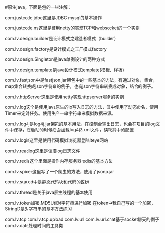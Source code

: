 #原生java，下面是包的一些注解：

com.justcode.jdbc这里是JDBC   mysql的基本操作

com.justcode.ns这里是使用netty的实现TCP和websocket的一个实例

com.lv.design.builder是设计模式之建造者模式（builder）

com.lv.design.factory是设计模式之工厂模式factory

com.lv.design.Singleton是java单例设计的两种方式

com.lv.design.template是java设计模式template(模板、样板)

com.lv.fastjson中是fastjson.jar架包中的一些基本的方法，有通过对象，集合，map集合转换成json字符串的例子，也有json字符串转换成对象，结合的例子。

com.lv.httpServer这里是使用netty实现httpserver服务的实例

com.lv.log这个是使用java原生的io写入日志的方法，其中使用了动态命名，使用Timer来定时任务。使用生产一串字符串来模拟数据来源。

com.lv.log4j是log4j.jar架包的基本用法，在控制台输出日志，也会在项目的log文件中保存，在启动的时候它会加载log4j2.xml文件，读取其中的配置

com.lv.login这里是使用代码模拟浏览器登陆iteye网站

com.lv.readlog这里是读取log日志文件

com.lv.redis这个里面是操作内存服务器redis的基本方法

com.lv.spider这里写了一个爬虫的方法，使用了jsonp.jar


com.lv.staticd中是静态代码块和代码的区辨

com.lv.thread是关于java原生线程的基本使用

com.lv.token加密,MD5Util对字符串进行加密 在token中我自己写的一个加密，StringD是对字符串的基本方法练习

com.lv.tcp
com.lv.tcp.upload
com.lv.url
com.lv.url.chat基于socket聊天的例子
com.lv.date处理时间的工具类
